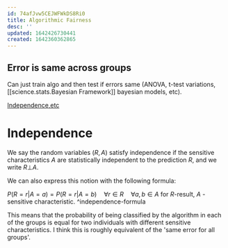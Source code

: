 ```yaml
---
id: 74afJvw5CEJWFWkDS8Ri0
title: Algorithmic Fairness
desc: ''
updated: 1642426730441
created: 1642360362865
---
```



## Error is same across groups
Can just train algo and then test if errors same (ANOVA, t-test variations, [[science.stats.Bayesian Framework]] bayesian models, etc).

[Independence,etc](https://en.wikipedia.org/wiki/Fairness_(machine_learning)#Fairness_criteria_in_classification_problems)

# Independence
We say the random variables ${\textstyle (R,A)}$ satisfy independence if the sensitive characteristics $A$ are statistically independent to the prediction $R$, and we write $R\bot A$.

We can also express this notion with the following formula:

${P(R=r|A=a)=P(R=r|A=b)\quad \forall r\in R\quad \forall a,b\in A}$ for $R$-result, $A$ -sensitive characteristic. ^independence-formula

This means that the probability of being classified by the algorithm in each of the groups is equal for two individuals with different sensitive characteristics.
 I think this is roughly equivalent of the 'same error for all groups'.